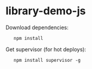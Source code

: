 library-demo-js
===============
Download dependencies:
```
   npm install
```
Get supervisor (for hot deploys):
```
   npm install supervisor -g
```